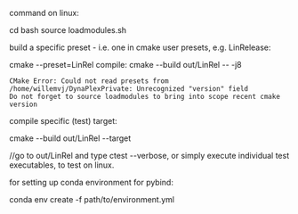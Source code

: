 command on linux:

cd bash
source loadmodules.sh



build a specific preset - i.e. one in cmake user presets, e.g. LinRelease:

cmake --preset=LinRel
compile:
cmake --build out/LinRel -- -j8
  
    CMake Error: Could not read presets from /home/willemvj/DynaPlexPrivate: Unrecognized "version" field
    Do not forget to source loadmodules to bring into scope recent cmake version
compile specific (test)  target:

cmake --build out/LinRel --target 

//go to out/LinRel and type ctest --verbose, or simply execute individual test executables, to test on linux. 

for setting up conda environment for pybind:

conda env create -f path/to/environment.yml